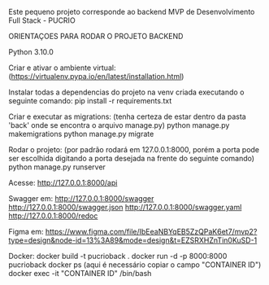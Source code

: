 Este pequeno projeto corresponde ao backend MVP de Desenvolvimento Full Stack - PUCRIO

ORIENTAÇOES PARA RODAR O PROJETO BACKEND

Python 3.10.0

Criar e ativar o ambiente virtual: (https://virtualenv.pypa.io/en/latest/installation.html)

Instalar todas a dependencias do projeto na venv criada executando o seguinte comando:
    pip install -r requirements.txt

Criar e executar as migrations: (tenha certeza de estar dentro da pasta 'back' onde se encontra o arquivo manage.py)
    python manage.py makemigrations
    python manage.py migrate

Rodar o projeto: (por padrão rodará em 127.0.0.1:8000, porém a porta pode ser escolhida digitando a porta desejada na frente do seguinte comando)
    python manage.py runserver

Acesse:
    http://127.0.0.1:8000/api

Swagger em:
    http://127.0.0.1:8000/swagger
    http://127.0.0.1:8000/swagger.json
    http://127.0.0.1:8000/swagger.yaml
    http://127.0.0.1:8000/redoc

Figma em:
    https://www.figma.com/file/IbEeaNBYqEB5ZzQPaK6et7/mvp2?type=design&node-id=13%3A89&mode=design&t=EZSRXHZnTin0KuSD-1


Docker:
    docker build -t pucrioback .
    docker run -d -p 8000:8000 pucrioback
    docker ps (aqui é necessário copiar o campo "CONTAINER ID")
    docker exec -it "CONTAINER ID" /bin/bash

